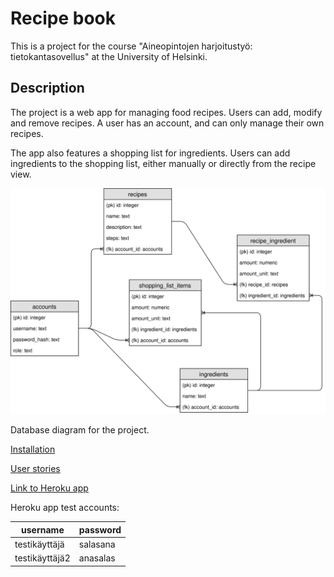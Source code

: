 # Recipe book
This is a project for the course "Aineopintojen harjoitustyö:
tietokantasovellus" at the University of Helsinki.

## Description
The project is a web app for managing food recipes. Users can add, modify and
remove recipes. A user has an account, and can only manage their own recipes.

The app also features a shopping list for ingredients. Users can add ingredients
to the shopping list, either manually or directly from the recipe view.

![Database diagram](docs/database-diagram.svg)

Database diagram for the project.

[Installation](docs/installation.md)

[User stories](docs/user-stories.md)

[Link to Heroku app](https://tsoha-2020-recipe-book.herokuapp.com)

Heroku app test accounts:

username|password
--------|--------
testikäyttäjä|salasana
testikäyttäjä2|anasalas
